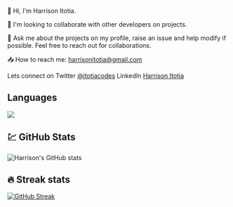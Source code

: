 :wave: Hi, I'm Harrison Itotia. 

🤝 I'm looking to collaborate with other developers on projects.

💬 Ask me about the projects on my profile, raise an issue and help modify if possible.
   Feel free to reach out for collaborations.

:inbox_tray: How to reach me: harrisonitotia@gmail.com
 
Lets connect on Twitter [@itotiacodes](https://twitter.com/ItotiaCodes?t=muYoRpb5pDN5c1_MmsT_KA&s=09)
LinkedIn [Harrison Itotia](www.linkedin.com/in/harrison-itotia)

## Languages

<img src="https://github-readme-stats.vercel.app/api/top-langs?username=ItotiaHarrison&layout=compact&theme=dark"/>


## :chart: GitHub Stats
![Harrison's GitHub stats](https://github-readme-stats.vercel.app/api?username=ItotiaHarrison&theme=dark&show_icons=true)


## :fire: Streak stats
[![GitHub Streak](https://github-readme-streak-stats.herokuapp.com?user=ItotiaHarrison&theme=dark&border=240606)](https://git.io/streak-stats)
